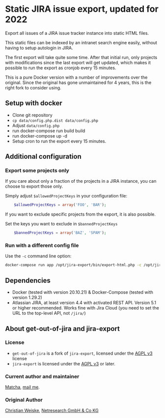 # Static JIRA issue export, updated for 2022

Export all issues of a JIRA issue tracker instance into static HTML
files.

This static files can be indexed by an intranet search engine easily,
without having to setup autologin in JIRA.

The first export will take quite some time. After that initial run, only
projects with modifications since the last export will get updated,
which makes it possible to run the export as cronjob every 15 minutes.

This is a pure Docker version with a number of improvements over the
original. Since the original has gone unmaintained for 4 years, this is
the right fork to consider using.

## Setup with docker

-  Clone git repository
-  `cp data/config.php.dist data/config.php`
-  Adjust `data/config.php`
-  run docker-compose run build build
-  run docker-compose up -d
-  Setup cron to run the export every 15 minutes.

## Additional configuration

### Export some projects only

If you care about only a fraction of the projects in a JIRA instance,
you can choose to export those only.

Simply adjust `$allowedProjectKeys` in your configuration file:

```php
    $allowedProjectKeys = array('FOO', 'BAR');
```

If you want to exclude specific projects from the export, it is also
possible.

Set the keys you want to exclude in `$bannedProjectKeys`

```php
    $bannedProjectKeys = array('BAZ', 'SPAM');
```

### Run with a different config file

Use the `-c` command line option:

```sh
docker-compose run app /opt/jira-export/bin/export-html.php -c /opt/jira-export/data/config.another-customer.php
```

## Dependencies

-   Docker (tested with version 20.10.21) & Docker-Compose (tested with version 1.29.2)
-   Atlassian JIRA, at least version 4.4 with activated REST API.
    Version 5.1 or higher recommended. Works fine with Jira Cloud (you need to set the URL to the top-level API, not `/jira/`)

## About get-out-of-jira and jira-export

### License

- `get-out-of-jira` is a fork of `jira-export`, licensed under the [AGPL v3](https://www.gnu.org/licenses/agpl-3.0.en.html) license
- `jira-export` is licensed under the [AGPL v3](mailto:christian.weiske@netresearch.de) or later.

### Current author and maintainer

[Matcha](https://matchaxnb.github.io), [mail me](mailto:removethismatchaxnbremovethis@protonmail.com).

### Original Author

[Christian Weiske](http://www.netresearch.de/), [Netresearch GmbH & Co
KG](https://github.com/janl/gigan)

